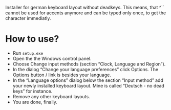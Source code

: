 Installer for german keyboard layout without deadkeys. This means, that ^`´ cannot be used for accents anymore and can be typed only once, to get the character immediatly.

# How to use?
- Run `setup.exe`
- Open the the Windows control panel.
- Choose Change input methods (section “Clock, Language and Region”).
- In the dialog “Change your language preferences” click Options. The Options button / link is besides your language.
- In the “Language options” dialog below the section “Input method” add your newly installed keyboard layout. Mine is called “Deutsch - no dead keys” for instance.
- Remove any other keyboard layouts.
- You are done, finally.
